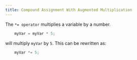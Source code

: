 ```yaml
---
title: Compound Assignment With Augmented Multiplication
---
```

The `*= operator` multiplies a variable by a number.
```javascript
    myVar = myVar * 5;
```
will multiply `myVar` by `5`. This can be rewritten as:
```javascript
    myVar *= 5;
```